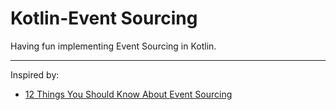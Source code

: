 # Kotlin-Event Sourcing

Having fun implementing Event Sourcing in Kotlin.  

---

Inspired by:
 - [12 Things You Should Know About Event Sourcing](https://blog.leifbattermann.de/2017/04/21/12-things-you-should-know-about-event-sourcing/)